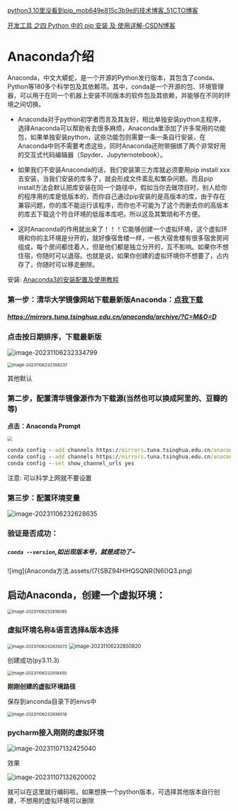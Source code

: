 [python3.10里没看到pip_mob649e815c3b9e的技术博客_51CTO博客](https://blog.51cto.com/u_16175466/7392579)





[开发工具 之四 Python 中的 pip 安装 及 使用详解-CSDN博客](https://blog.csdn.net/ZCShouCSDN/article/details/85002647)





# Anaconda介绍

 Anaconda，中文大蟒蛇，是一个开源的Python发行版本，其包含了conda、Python等180多个科学包及其依赖项。其中，conda是一个开源的包、环境管理器，可以用于在同一个机器上安装不同版本的软件包及其依赖，并能够在不同的环境之间切换。

+ Anaconda对于python初学者而言及其友好，相比单独安装python主程序，选择Anaconda可以帮助省去很多麻烦，Anaconda里添加了许多常用的功能包，如果单独安装python，这些功能包则需要一条一条自行安装，在Anaconda中则不需要考虑这些，同时Anaconda还附带捆绑了两个非常好用的交互式代码编辑器（Spyder、Jupyternotebook）。

+ 如果我们不安装Anaconda的话，我们安装第三方库就必须要用pip install xxx去安装，当我们安装的库多了，就会形成文件紊乱和繁杂问题。而且pip install方法会默认把库安装在同一个路径中，假如当你去做项目时，别人给你的程序用的库是低版本的，而你自己通过pip安装的是高版本的库，由于存在兼容问题，你的库不能运行该程序，而你也不可能为了这个而删去你的高版本的库去下载这个符合环境的低版本库吧，所以这及其繁琐和不方便。

+ 这时Anaconda的作用就出来了！！！它能够创建一个虚拟环境，这个虚拟环境和你的主环境是分开的，就好像宿舍楼一样，一栋大宿舍楼有很多宿舍房间组成，每个房间都住着人，但是他们都是独立分开的，互不影响。如果你不想住宿，你随时可以退宿。也就是说，如果你创建的虚拟环境你不想要了，占内存了，你随时可以移走删除。

安装: [Anaconda3的安装配置及使用教程](https://blog.csdn.net/m0_59598029/article/details/132238463)





### 第一步：清华大学镜像网站下载最新版Anaconda：[点我下载](https://mirrors.tuna.tsinghua.edu.cn/anaconda/archive/?C=M&O=D)

##### https://mirrors.tuna.tsinghua.edu.cn/anaconda/archive/?C=M&O=D

### 点击按日期排序，下载最新版

![image-20231106232334799](Anaconda方法.assets/image-20231106232334799.png)



<img src="Anaconda方法.assets/image-20231106232356237.png" alt="image-20231106232356237" style="zoom:67%;" />

其他默认





### 第二步，配置清华镜像源作为下载源(当然也可以换成阿里的、豆瓣的等)

 **点击：Anaconda Prompt**

<img src="Anaconda方法.assets/image-20231106232457351.png" style="zoom:67%;" />

```cmd
conda config --add channels https://mirrors.tuna.tsinghua.edu.cn/anaconda/pkgs/free/
conda config --add channels https://mirrors.tuna.tsinghua.edu.cn/anaconda/pkgs/main/
conda config --set show_channel_urls yes
```

注意:  可以科学上网就不要设置

### 第三步：配置环境变量

![image-20231106232628635](Anaconda方法.assets/image-20231106232628635.png)





### 验证是否成功：

##### `conda --version`,如出现版本号，就是成功了~

![img](Anaconda方法.assets/(7{SBZ94HIHQSQNR{N6()Q3.png)





## 启动Anaconda，创建一个虚拟环境：

<img src="Anaconda方法.assets/image-20231106232816085.png" alt="image-20231106232816085" style="zoom:67%;" />

### 虚拟环境名称&语言选择&版本选择

<img src="Anaconda方法.assets/image-20231106232835072.png" alt="image-20231106232835072" style="zoom:67%;" />

<img src="Anaconda方法.assets/image-20231106232850820.png" alt="image-20231106232850820" style="zoom:80%;" />



 创建成功(py3.11.3)

<img src="Anaconda方法.assets/image-20231106232918455.png" alt="image-20231106232918455" style="zoom:67%;" />

**刚刚创建的虚拟环境路径**

保存到anconda目录下的envs中

<img src="Anaconda方法.assets/image-20231106232936518.png" alt="image-20231106232936518" style="zoom: 67%;" />

### pycharm接入刚刚的虚拟环境

![image-20231107132425040](Anaconda方法.assets/image-20231107132425040.png)

效果

![image-20231107132620002](Anaconda方法.assets/image-20231107132620002.png)

就可以在这里就行编码啦，如果想换一个python版本，可选择其他版本自行创建，不想用的虚拟环境可以删除